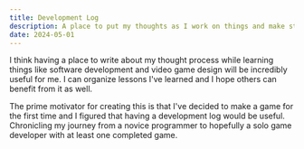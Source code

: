```yaml
---
title: Development Log
description: A place to put my thoughts as I work on things and make stuff
date: 2024-05-01
---
```


I think having a place to write about my thought process while learning things like software development and video game design will be incredibly useful for me. I can organize lessons I've learned and I hope others can benefit from it as well.

The prime motivator for creating this is that I've decided to make a game for the first time and I figured that having a development log would be useful. Chronicling my journey from a novice programmer to hopefully a solo game developer with at least one completed game.
